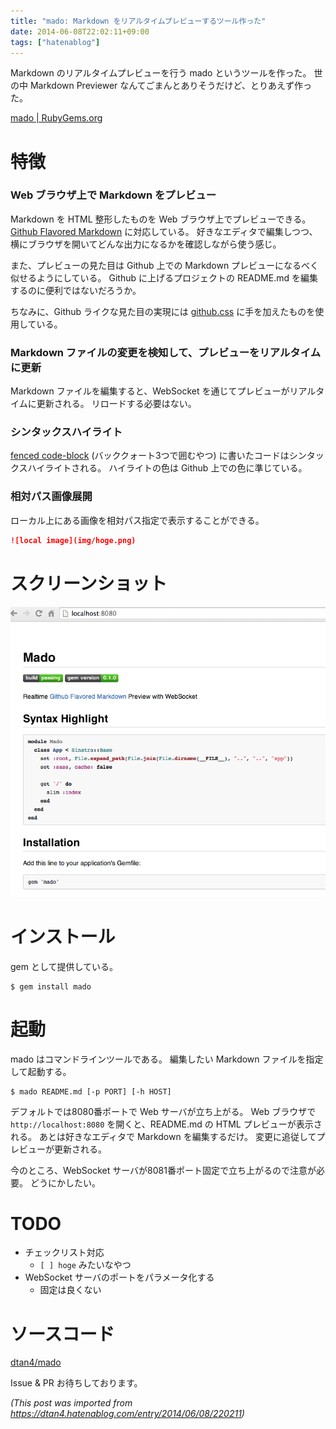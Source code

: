 ```yaml
---
title: "mado: Markdown をリアルタイムプレビューするツール作った"
date: 2014-06-08T22:02:11+09:00
tags: ["hatenablog"]
---
```


Markdown のリアルタイムプレビューを行う mado というツールを作った。
世の中 Markdown Previewer なんてごまんとありそうだけど、とりあえず作った。

[mado | RubyGems.org](https://rubygems.org/gems/mado)

# 特徴

### Web ブラウザ上で Markdown をプレビュー

Markdown を HTML 整形したものを Web ブラウザ上でプレビューできる。
[Github Flavored Markdown](https://help.github.com/articles/github-flavored-markdown) に対応している。
好きなエディタで編集しつつ、横にブラウザを開いてどんな出力になるかを確認しながら使う感じ。

また、プレビューの見た目は Github 上での Markdown プレビューになるべく似せるようにしている。
Github に上げるプロジェクトの README.md を編集するのに便利ではないだろうか。

ちなみに、Github ライクな見た目の実現には [github.css](https://gist.github.com/andyferra/2554919) に手を加えたものを使用している。

### Markdown ファイルの変更を検知して、プレビューをリアルタイムに更新

Markdown ファイルを編集すると、WebSocket を通じてプレビューがリアルタイムに更新される。
リロードする必要はない。

### シンタックスハイライト

[fenced code-block](https://help.github.com/articles/github-flavored-markdown#fenced-code-blocks) (バッククォート3つで囲むやつ) に書いたコードはシンタックスハイライトされる。
ハイライトの色は Github 上での色に準じている。

### 相対パス画像展開

ローカル上にある画像を相対パス指定で表示することができる。

```markdown
![local image](img/hoge.png)
```


# スクリーンショット

![](/images/683d68b2a993b555504b3dcff8c8e511.png)

# インストール

gem として提供している。

```shell
$ gem install mado
```

# 起動

mado はコマンドラインツールである。
編集したい Markdown ファイルを指定して起動する。

```shell
$ mado README.md [-p PORT] [-h HOST]
```

デフォルトでは8080番ポートで Web サーバが立ち上がる。
Web ブラウザで `http://localhost:8080` を開くと、README.md の HTML プレビューが表示される。
あとは好きなエディタで Markdown を編集するだけ。
変更に追従してプレビューが更新される。

今のところ、WebSocket サーバが8081番ポート固定で立ち上がるので注意が必要。
どうにかしたい。

# TODO

* チェックリスト対応
    * `[ ] hoge` みたいなやつ
* WebSocket サーバのポートをパラメータ化する
    * 固定は良くない

# ソースコード

[dtan4/mado](https://github.com/dtan4/mado)

Issue & PR お待ちしております。

*(This post was imported from https://dtan4.hatenablog.com/entry/2014/06/08/220211)*
